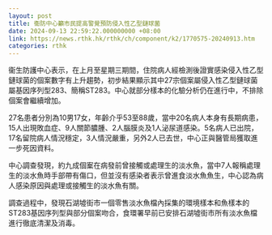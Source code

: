 ```yaml
---
layout: post
title: 衞防中心籲市民提高警覺預防侵入性乙型鏈球菌
date: 2024-09-13 22:59:22.000000000 +08:00
link: https://news.rthk.hk/rthk/ch/component/k2/1770575-20240913.htm
categories: rthk
---
```


衞生防護中心表示，在上月至星期三期間，住院病人經檢測後證實感染侵入性乙型鏈球菌的個案數字有上升趨勢，初步結果顯示其中27宗個案屬侵入性乙型鏈球菌屬基因序列型283、簡稱ST283。中心就部分樣本的化驗分析仍在進行中，不排除個案會繼續增加。

27名患者分別為10男17女，年齡介乎53至88歲，當中20名病人本身有長期病患，15人出現敗血症、9人關節膿腫、2人腦膜炎及1人泌尿道感染。5名病人已出院，17名留院病人情況穩定，3人情況嚴重，另外2人已去世，中心正與醫管局獲取進一步死因資料。

中心調查發現，約九成個䅁在病發前曾接觸或處理生的淡水魚，當中7人報稱處理生的淡水魚時手部帶有傷口，但並沒有感染者表示曾進食淡水魚魚生，中心認為病人感染原因與處理或接觸生的淡水魚有關。

調查過程中，發現石湖墟街市一個零售淡水魚檔內採集的環境樣本和魚樣本的ST283基因序列型與部分個案吻合，食環署早前已安排石湖墟街市所有淡水魚檔進行徹底清潔及消毒。
